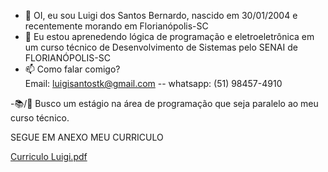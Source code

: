 - 👋 OI, eu sou Luigi dos Santos Bernardo,  nascido em 30/01/2004 e recentemente morando em Florianópolis-SC
- 🌱  Eu estou aprenedendo lógica de programação e eletroeletrônica  em um curso técnico de Desenvolvimento de Sistemas pelo SENAI  de FLORIANÓPOLIS-SC
- 📫 Como falar comigo?   
Email: luigisantostk@gmail.com --
whatsapp: (51) 98457-4910

 -📚/📎 Busco um estágio na área de programação que seja paralelo ao meu curso técnico.
 
 SEGUE EM ANEXO MEU CURRICULO
 
[Curriculo Luigi.pdf](https://github.com/LuigiInt1/LuigiInt1/files/9640676/Curriculo.Luigi.pdf)

<!---
LuigiInt1/LuigiInt1 is a ✨ special ✨ repository because its `README.md` (this file) appears on your GitHub profile.
You can click the Preview link to take a look at your changes.
--->
